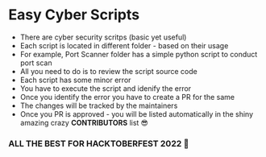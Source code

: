 # Easy Cyber Scripts

- There are cyber security scritps (basic yet useful)
- Each script is located in different folder - based on their usage 
- For example, Port Scanner folder has a simple python script to conduct port scan
- All you need to do is to review the script source code
- Each script has some minor error
- You have to execute the script and idenify the error 
- Once you identify the error you have to create a PR for the same
- The changes will be tracked by the maintainers 
- Once you PR is approved - you will be listed automatically in the shiny amazing crazy **CONTRIBUTORS** list 😎

### ALL THE BEST FOR HACKTOBERFEST 2022 🚀
